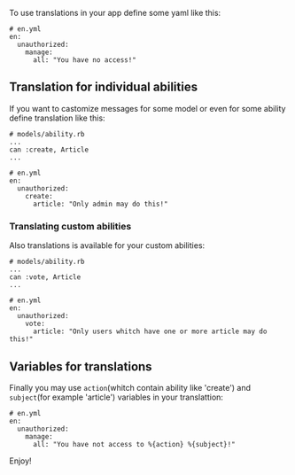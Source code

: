 To use translations in your app define some yaml like this:

    # en.yml
    en:
      unauthorized:
        manage:
          all: "You have no access!"

## Translation for individual abilities
If you want to castomize messages for some model or even for some ability define translation like this:

    # models/ability.rb
    ...
    can :create, Article
    ...

    # en.yml
    en:
      unauthorized:
        create:
          article: "Only admin may do this!"

### Translating custom abilities
Also translations is available for your custom abilities:

    # models/ability.rb
    ...
    can :vote, Article
    ...

    # en.yml
    en:
      unauthorized:
        vote:
          article: "Only users whitch have one or more article may do this!"

## Variables for translations
Finally you may use `action`(whitch contain ability like 'create') and `subject`(for example 'article') variables in your translattion:

    # en.yml
    en:
      unauthorized:
        manage:
          all: "You have not access to %{action} %{subject}!"

Enjoy!